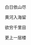 <!DOCTYPE html>
<html lang="en">
<head>
	<meta charset="UTF-8">
	<title>唐诗一首</title>
	<style>
		p{
			text-align: center;
		}
	</style>
</head>
<body>
	<p>白日依山尽</p>
	<p>黄河入海留</p>
	<p>欲穷千里目</p>
	<p>更上一层楼</p>
</body>
</html>

